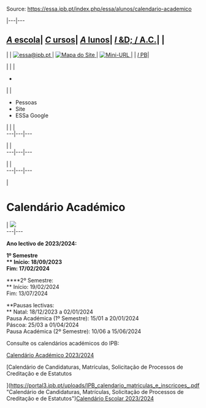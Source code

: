 Source: https://essa.ipb.pt/index.php/essa/alunos/calendario-academico

|---|---  
  
[_A_ escola](/index.php/essa/a-escola "A escola")| [ _C_ ursos](/index.php/essa/cursos "Cursos")| [ _A_ lunos](/index.php/essa/alunos "Alunos")| [ _I_ &D; / A.C.](/index.php/essa/investigacao-desenvolvimento-apoio-a-comunidade "Investigação & Desenvolvimento / Apoio à Comunidade")| |   
---  
| | [![essa@ipb.pt](/templates/essa-template-alunos/images/mail.png) ](mailto:essa@ipb.pt?subject=Portal%20ESSa "essa@ipb.pt")| [![Mapa do Site](/templates/essa-template-alunos/images/mapa.png) ](/index.php/essa-map "Mapa do Site")| [![Mini-URL](/templates/essa-template-alunos/images/miniurl.png) ](javascript:;
 "Mini-URL")| | [_I_ PB](http://www.ipb.pt "Instituto Politécnico de Bragança")|   
  
  

  

  
  
  
  
  
  
  
  
  
  
  
  
  
  
|   | | 

  *   

| | 

  * Pessoas
  * Site
  * ESSa Google

| | |   
---|---|---  
  
| |   
---|---|---  
  
| |   
---|---|---  
  
  
|

# **Calendário Académico**

| ![](/images/general/calendar_essa1.jpg)  
---|---  
  
**Ano lectivo de 2023/2024:**

**1º Semestre  
** Início: 18/09/2023  
Fim: 17/02/2024**  
  
****2º Semestre:  
** Início: 19/02/2024  
Fim: 13/07/2024

**Pausas lectivas:  
** Natal: 18/12/2023 a 02/01/2024  
Pausa Académica (1º Semestre): 15/01 a 20/01/2024  
Páscoa: 25/03 a 01/04/2024  
Pausa Académica (2º Semestre): 10/06 a 15/06/2024

  
  
Consulte os calendários académicos do IPB:  
  
[Calendário Académico
2023/2024](https://webdocs.ipb.pt/portal/download?docId=23692 "Calendário
Académico 2023/2024")  
  
[Calendário de Candidaturas, Matrículas, Solicitação de Processos de
Creditação e de Estatutos  
  
](https://portal3.ipb.pt/uploads/IPB_calendario_matriculas_e_inscricoes_.pdf
"Calendário de Candidaturas, Matrículas, Solicitação de Processos de
Creditação e de Estatutos")[Calendário Escolar
2023/2024](https://webdocs.ipb.pt/portal/download?docId=29392)  
  
